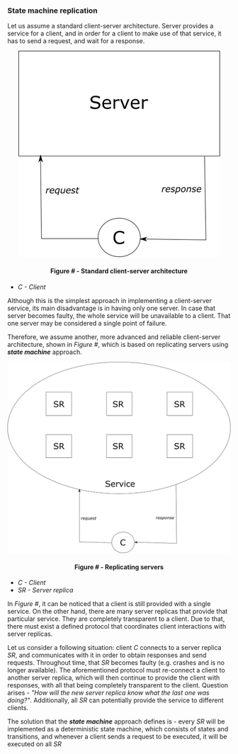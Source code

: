 ### State machine replication

Let us assume a standard client-server architecture. Server provides a service for a client, and in order for a client to make use of that service, it has to send a request, and wait for a response.

<div align='center'> 
	<img src="https://github.com/lukamiletic95/papers/blob/master/images/fig4.png" />
	<h4>Figure # - Standard client-server architecture</h4>
</div>

* *C - Client*

Although this is the simplest approach in implementing a client-server service, its main disadvantage is in having only one server. In case that server becomes faulty, the whole service will be unavailable to a client. That one server may be considered a single point of failure.

Therefore, we assume another, more advanced and reliable client-server architecture, shown in *Figure #*, which is based on replicating servers using ***state machine*** approach.

![](https://github.com/lukamiletic95/papers/blob/master/images/fig5.png)
<div align='center'> 
	<h4>Figure # - Replicating servers</h4>
</div>

* *C - Client*
* *SR - Server replica*

In *Figure #*, it can be noticed that a client is still provided with a single service. On the other hand, there are many server replicas that provide that particular service. They are completely transparent to a client. Due to that, there must exist a defined protocol that coordinates client interactions with server replicas.

Let us consider a following situation: client *C* connects to a server replica *SR*, and communicates with it in order to obtain responses and send requests. Throughout time, that *SR* becomes faulty (e.g. crashes and is no longer available). The aforementioned protocol must re-connect a client to another server replica, which will then continue to provide the client with responses, with all that being completely transparent to the client. Question arises - *"How will the new server replica know what the last one was doing?"*. Additionally, all *SR* can potentially provide the service to different clients. 

The solution that the ***state machine*** approach defines is - every *SR* will be implemented as a deterministic state machine, which consists of states and transitions, and whenever a client sends a request to be executed, it will be executed on all *SR* 
<!--stackedit_data:
eyJoaXN0b3J5IjpbMzMzMjI1ODkyLC00Mzk4MTE3MTAsLTgyND
gxMDgwMCwxMDQ3MTU5NzU2LC0xNDE3MzkyNzk5LDE0NzU4ODI2
NTEsMTc0ODE3OTY4XX0=
-->